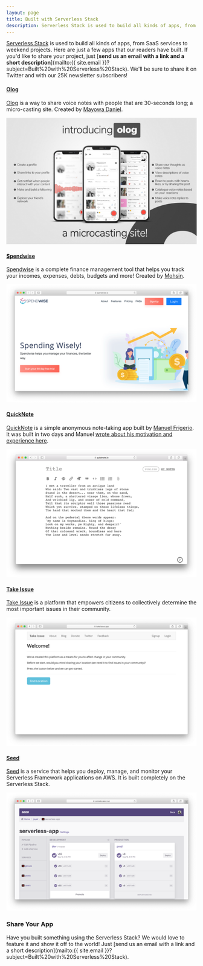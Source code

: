 ```yaml
---
layout: page
title: Built with Serverless Stack
description: Serverless Stack is used to build all kinds of apps, from SaaS services to weekend projects. Here we are showcasing a few apps built by our readers.
---
```


[Serverless Stack](/) is used to build all kinds of apps, from SaaS services to weekend projects. Here are just a few apps that our readers have built. If you'd like to share your project, just [**send us an email with a link and a short description**](mailto:{{ site.email }}?subject=Built%20with%20Serverless%20Stack). We'll be sure to share it on Twitter and with our 25K newsletter subscribers!

#### [Olog](https://olog.me)

[Olog](https://olog.me) is a way to share voice notes with people that are 30-seconds long; a micro-casting site. Created by [Mayowa Daniel](https://mayowa.me).

[![Olog screenshot](/assets/showcase/olog.jpeg)](https://olog.me)

#### [Spendwise](https://spendwise.io)

[Spendwise](https://spendwise.io) is a complete finance management tool that helps you track your incomes, expenses, debts, budgets and more! Created by [Mohsin](https://twitter.com/spendwise_io).

[![Spendwise screenshot](/assets/showcase/spendwise.png)](https://spendwise.io)

#### [QuickNote](https://quicknote.io/)

[QuickNote](https://quicknote.io) is a simple anonymous note-taking app built by [Manuel Frigerio](https://twitter.com/@mnlfrgr). It was built in two days and Manuel [wrote about his motivation and experience here](https://manuel.friger.io/blog/quicknote). 

[![QuickNote screenshot](/assets/showcase/quicknote.png)](https://quicknote.io/)

#### [Take Issue](https://takeissue.app)

[Take Issue](https://takeissue.app) is a platform that empowers citizens to collectively determine the most important issues in their community. 

[![Take Issue screenshot](/assets/showcase/take-issue.png)](https://takeissue.app)

#### [Seed](https://seed.run)

[Seed](https://seed.run) is a service that helps you deploy, manage, and monitor your Serverless Framework applications on AWS. It is built completely on the Serverless Stack.

[![Seed screenshot](/assets/showcase/seed.png)](https://seed.run)

### Share Your App

Have you built something using the Serverless Stack? We would love to feature it and show it off to the world! Just [send us an email with a link and a short description](mailto:{{ site.email }}?subject=Built%20with%20Serverless%20Stack).
